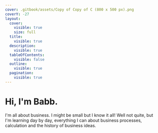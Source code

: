 ```yaml
---
cover: .gitbook/assets/Copy of Copy of C (800 x 500 px).png
coverY: -27
layout:
  cover:
    visible: true
    size: full
  title:
    visible: true
  description:
    visible: true
  tableOfContents:
    visible: false
  outline:
    visible: true
  pagination:
    visible: true
---
```


# Hi, I'm Babb.

I'm all about business. I might be small but I know it all! Well not quite, but I'm learning day by day, everything I can about business processes, calculation and the history of business ideas.
